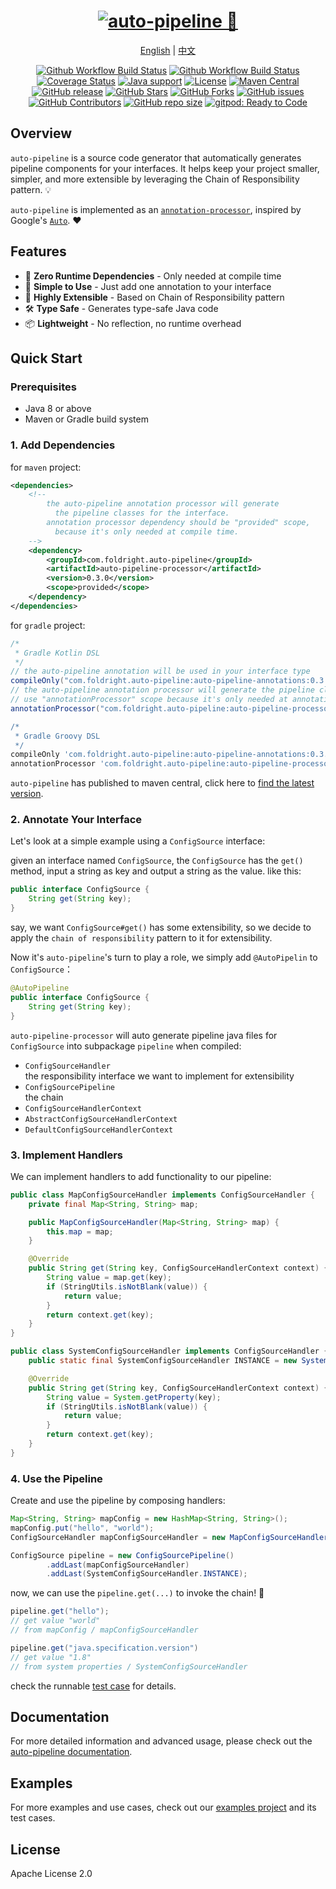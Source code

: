 # <div align="center"><a href="#"><img src="https://user-images.githubusercontent.com/1063891/233436006-857e06d6-90d1-42fa-ac5a-e953b80526de.png" alt="auto-pipeline 🚀"></a></div>

<p align="center">
<a href="README.md">English</a> | <a href="README_zh-Hans.md">中文</a>
</p>

<p align="center">
<a href="https://github.com/foldright/auto-pipeline/actions/workflows/ci.yml"><img src="https://img.shields.io/github/actions/workflow/status/foldright/auto-pipeline/ci.yml?branch=main&logo=github&logoColor=white&label=fast ci" alt="Github Workflow Build Status"></a>
<a href="https://github.com/foldright/auto-pipeline/actions/workflows/strong-ci.yml"><img src="https://img.shields.io/github/actions/workflow/status/foldright/auto-pipeline/strong-ci.yml?branch=main&logo=github&logoColor=white&label=strong ci" alt="Github Workflow Build Status"></a>
<a href="https://codecov.io/gh/foldright/auto-pipeline"><img src="https://img.shields.io/codecov/c/github/foldright/auto-pipeline/main?logo=codecov&logoColor=white" alt="Coverage Status"></a>
<a href="https://openjdk.java.net/"><img src="https://img.shields.io/badge/Java-8+-green?logo=openjdk&logoColor=white" alt="Java support"></a>
<a href="https://www.apache.org/licenses/LICENSE-2.0.html"><img src="https://img.shields.io/github/license/foldright/auto-pipeline?color=4D7A97&logo=apache" alt="License"></a>
<a href="https://search.maven.org/search?q=g:com.foldright.auto-pipeline"><img src="https://img.shields.io/maven-central/v/com.foldright.auto-pipeline/auto-pipeline-annotations?logo=apache-maven" alt="Maven Central"></a>
<a href="https://github.com/foldright/auto-pipeline/releases"><img src="https://img.shields.io/github/release/foldright/auto-pipeline.svg" alt="GitHub release"></a>
<a href="https://github.com/foldright/auto-pipeline/stargazers"><img src="https://img.shields.io/github/stars/foldright/auto-pipeline" alt="GitHub Stars"></a>
<a href="https://github.com/foldright/auto-pipeline/fork"><img src="https://img.shields.io/github/forks/foldright/auto-pipeline" alt="GitHub Forks"></a>
<a href="https://github.com/foldright/auto-pipeline/issues"><img src="https://img.shields.io/github/issues/foldright/auto-pipeline" alt="GitHub issues"></a>
<a href="https://github.com/foldright/auto-pipeline/graphs/contributors"><img src="https://img.shields.io/github/contributors/foldright/auto-pipeline" alt="GitHub Contributors"></a>
<a href="https://github.com/foldright/auto-pipeline"><img src="https://img.shields.io/github/repo-size/foldright/auto-pipeline" alt="GitHub repo size"></a>
<a href="https://gitpod.io/#https://github.com/foldright/auto-pipeline"><img src="https://img.shields.io/badge/Gitpod-ready--to--code-green?label=gitpod&logo=gitpod&logoColor=white" alt="gitpod: Ready to Code"></a>
</p>

## Overview
`auto-pipeline` is a source code generator that automatically generates pipeline components for your interfaces. It helps keep your project smaller, simpler, and more extensible by leveraging the Chain of Responsibility pattern. 💡

`auto-pipeline` is implemented as an [`annotation-processor`](https://docs.oracle.com/javase/8/docs/api/javax/annotation/processing/package-summary.html), inspired by Google's [`Auto`](https://github.com/google/auto). ❤️

## Features
- 🚀 **Zero Runtime Dependencies** - Only needed at compile time
- 🎯 **Simple to Use** - Just add one annotation to your interface
- 🔌 **Highly Extensible** - Based on Chain of Responsibility pattern
- 🛠 **Type Safe** - Generates type-safe Java code
- 📦 **Lightweight** - No reflection, no runtime overhead

## Quick Start

### Prerequisites
- Java 8 or above
- Maven or Gradle build system

### 1. Add Dependencies

for `maven` project:

```xml
<dependencies>
    <!--
        the auto-pipeline annotation processor will generate
          the pipeline classes for the interface.
        annotation processor dependency should be "provided" scope,
          because it's only needed at compile time.
    -->
    <dependency>
        <groupId>com.foldright.auto-pipeline</groupId>
        <artifactId>auto-pipeline-processor</artifactId>
        <version>0.3.0</version>
        <scope>provided</scope>
    </dependency>
</dependencies>
```

for `gradle` project:

```groovy
/*
 * Gradle Kotlin DSL
 */
// the auto-pipeline annotation will be used in your interface type
compileOnly("com.foldright.auto-pipeline:auto-pipeline-annotations:0.3.0")
// the auto-pipeline annotation processor will generate the pipeline classes for the interface.
// use "annotationProcessor" scope because it's only needed at annotation processing time.
annotationProcessor("com.foldright.auto-pipeline:auto-pipeline-processor:0.3.0")

/*
 * Gradle Groovy DSL
 */
compileOnly 'com.foldright.auto-pipeline:auto-pipeline-annotations:0.3.0'
annotationProcessor 'com.foldright.auto-pipeline:auto-pipeline-processor:0.3.0'
```

`auto-pipeline` has published to maven central, click here
to [find the latest version](https://search.maven.org/search?q=g:com.foldright.auto-pipeline).

### 2. Annotate Your Interface
Let's look at a simple example using a `ConfigSource` interface:

given an interface named `ConfigSource`, the `ConfigSource` has the `get()` method, input a string as key and output a string as the value.
like this:

```java
public interface ConfigSource {
    String get(String key);
}
```

say, we want `ConfigSource#get()` has some extensibility, so we decide to apply the `chain of responsibility` pattern to it for extensibility.

Now it's `auto-pipeline`'s turn to play a role, we simply add `@AutoPipelin` to `ConfigSource`：

```java
@AutoPipeline
public interface ConfigSource {
    String get(String key);
}
```

`auto-pipeline-processor` will auto generate pipeline java files for `ConfigSource` into subpackage `pipeline` when compiled:

- `ConfigSourceHandler`  
  the responsibility interface we want to implement for extensibility
- `ConfigSourcePipeline`  
  the chain
- `ConfigSourceHandlerContext`
- `AbstractConfigSourceHandlerContext`
- `DefaultConfigSourceHandlerContext`

### 3. Implement Handlers
We can implement handlers to add functionality to our pipeline:

```java
public class MapConfigSourceHandler implements ConfigSourceHandler {
    private final Map<String, String> map;

    public MapConfigSourceHandler(Map<String, String> map) {
        this.map = map;
    }

    @Override
    public String get(String key, ConfigSourceHandlerContext context) {
        String value = map.get(key);
        if (StringUtils.isNotBlank(value)) {
            return value;
        }
        return context.get(key);
    }
}

public class SystemConfigSourceHandler implements ConfigSourceHandler {
    public static final SystemConfigSourceHandler INSTANCE = new SystemConfigSourceHandler();

    @Override
    public String get(String key, ConfigSourceHandlerContext context) {
        String value = System.getProperty(key);
        if (StringUtils.isNotBlank(value)) {
            return value;
        }
        return context.get(key);
    }
}
```

### 4. Use the Pipeline
Create and use the pipeline by composing handlers:

```java
Map<String, String> mapConfig = new HashMap<String, String>();
mapConfig.put("hello", "world");
ConfigSourceHandler mapConfigSourceHandler = new MapConfigSourceHandler(mapConfig);

ConfigSource pipeline = new ConfigSourcePipeline()
        .addLast(mapConfigSourceHandler)
        .addLast(SystemConfigSourceHandler.INSTANCE);
```

now, we can use the `pipeline.get(...)` to invoke the chain! 🎉

```java
pipeline.get("hello");
// get value "world"
// from mapConfig / mapConfigSourceHandler

pipeline.get("java.specification.version")
// get value "1.8"
// from system properties / SystemConfigSourceHandler
```

check the runnable [test case](auto-pipeline-examples/src/test/java/com/foldright/examples/config/pipeline/ConfigSourceTest.kt) for details.

## Documentation
For more detailed information and advanced usage, please check out the [auto-pipeline documentation](https://foldright.io/auto-pipeline/).

## Examples
For more examples and use cases, check out our [examples project](auto-pipeline-examples) and its test cases.

## License
Apache License 2.0
